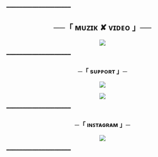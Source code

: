 ━━━━━━━━━━━━━━━━━━━━

<h2 align="center">
    ──「 ᴍᴜᴢɪᴋ ✘ ᴠɪᴅᴇᴏ 」──
</h2>

<p align="center">
  <img src="https://graph.org/file/5cbff07ba946b0793663e.jpg">
</p>


━━━━━━━━━━━━━━━━━━━━
<h3 align="center">
    ─「 sᴜᴩᴩᴏʀᴛ 」─
</h3>

<p align="center">
<a href="https://t.me/destekgroup"><img src="https://img.shields.io/badge/-Support%20Grup-blue.svg?style=for-the-badge&logo=Telegram"></a>
</p>
<p align="center">
<a href="https://telegram.me/PlutoKanal"><img src="https://img.shields.io/badge/-Support%20Kanal-blue.svg?style=for-the-badge&logo=Telegram"></a>
</p>

━━━━━━━━━━━━━━━━━━━━
<h3 align="center">
    ─「 ıɴꜱᴛᴀɢʀᴀᴍ 」─
</h3>

<p align="center">
<a href="https://github.com/TeamYukki/YukkiMusicBot"><img src="https://img.shields.io/badge/-Orjinal%20Repo-red.svg?style=for-the-badge&logo=appveyor"></a>
</p>

━━━━━━━━━━━━━━━━━━━━

